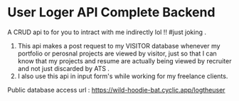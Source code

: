 # User Loger API Complete Backend

A CRUD api to for you to intract with me indirectly lol !! #just joking .

1) This api makes a post request to my VISITOR database whenever my portfolio or perosnal projects are viewed by visitor, just so that I can know that my projects and resume are actually being viewed by recruiter and not just discarded by ATS .
2) I also use this api in input form's while working for my freelance clients.

Public database access url : https://wild-hoodie-bat.cyclic.app/logtheuser
